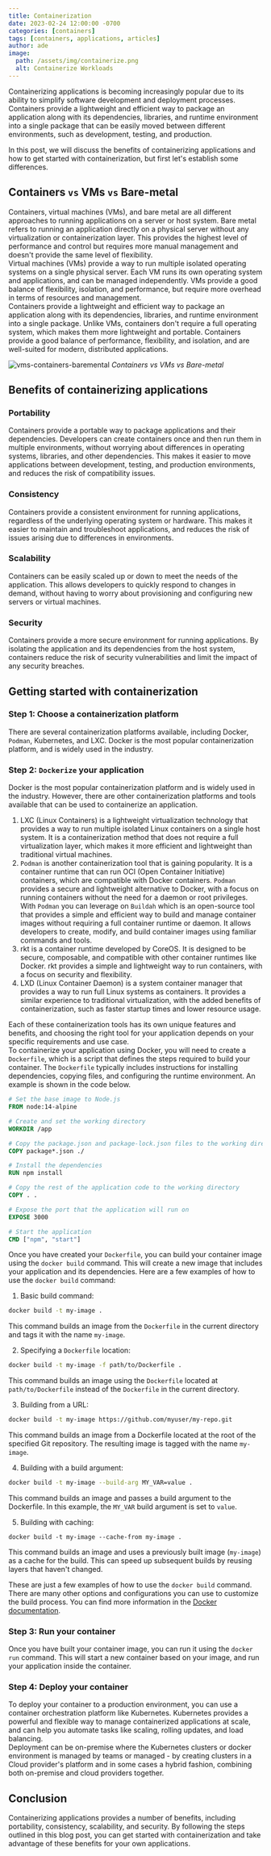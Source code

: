```yaml
---
title: Containerization
date: 2023-02-24 12:00:00 -0700
categories: [containers]
tags: [containers, applications, articles]
author: ade
image:
  path: /assets/img/containerize.png
  alt: Containerize Workloads
---
```


Containerizing applications is becoming increasingly popular due to its ability to simplify software development and deployment processes. Containers provide a lightweight and efficient way to package an application along with its dependencies, libraries, and runtime environment into a single package that can be easily moved between different environments, such as development, testing, and production.

In this post, we will discuss the benefits of containerizing applications and how to get started with containerization, but first let's establish some differences.

## Containers `vs` VMs `vs` Bare-metal

Containers, virtual machines (VMs), and bare metal are all different approaches to running applications on a server or host system.
Bare metal refers to running an application directly on a physical server without any virtualization or containerization layer. This provides the highest level of performance and control but requires more manual management and doesn't provide the same level of flexibility.<br>
Virtual machines (VMs) provide a way to run multiple isolated operating systems on a single physical server. Each VM runs its own operating system and applications, and can be managed independently. VMs provide a good balance of flexibility, isolation, and performance, but require more overhead in terms of resources and management.<br>
Containers provide a lightweight and efficient way to package an application along with its dependencies, libraries, and runtime environment into a single package. Unlike VMs, containers don't require a full operating system, which makes them more lightweight and portable. Containers provide a good balance of performance, flexibility, and isolation, and are well-suited for modern, distributed applications.<br>

![vms-containers-baremental](../../assets/img/vms-containers-baremental.png)
_Containers vs VMs vs Bare-metal_

## Benefits of containerizing applications

### Portability

Containers provide a portable way to package applications and their dependencies. Developers can create containers once and then run them in multiple environments, without worrying about differences in operating systems, libraries, and other dependencies. This makes it easier to move applications between development, testing, and production environments, and reduces the risk of compatibility issues.

### Consistency

Containers provide a consistent environment for running applications, regardless of the underlying operating system or hardware. This makes it easier to maintain and troubleshoot applications, and reduces the risk of issues arising due to differences in environments.

### Scalability

Containers can be easily scaled up or down to meet the needs of the application. This allows developers to quickly respond to changes in demand, without having to worry about provisioning and configuring new servers or virtual machines.

### Security

Containers provide a more secure environment for running applications. By isolating the application and its dependencies from the host system, containers reduce the risk of security vulnerabilities and limit the impact of any security breaches.

## Getting started with containerization

### Step 1: Choose a containerization platform

There are several containerization platforms available, including Docker, `Podman`, Kubernetes, and LXC. Docker is the most popular containerization platform, and is widely used in the industry.

### Step 2: `Dockerize` your application

Docker is the most popular containerization platform and is widely used in the industry. However, there are other containerization platforms and tools available that can be used to containerize an application.

1. LXC (Linux Containers) is a lightweight virtualization technology that provides a way to run multiple isolated Linux containers on a single host system. It is a containerization method that does not require a full virtualization layer, which makes it more efficient and lightweight than traditional virtual machines.
2. `Podman` is another containerization tool that is gaining popularity. It is a container runtime that can run OCI (Open Container Initiative) containers, which are compatible with Docker containers. `Podman` provides a secure and lightweight alternative to Docker, with a focus on running containers without the need for a daemon or root privileges. With `Podman` you can leverage on `Buildah` which is an open-source tool that provides a simple and efficient way to build and manage container images without requiring a full container runtime or daemon. It allows developers to create, modify, and build container images using familiar commands and tools.
3. rkt is a container runtime developed by CoreOS. It is designed to be secure, composable, and compatible with other container runtimes like Docker. rkt provides a simple and lightweight way to run containers, with a focus on security and flexibility.
4. LXD (Linux Container Daemon) is a system container manager that provides a way to run full Linux systems as containers. It provides a similar experience to traditional virtualization, with the added benefits of containerization, such as faster startup times and lower resource usage.

Each of these containerization tools has its own unique features and benefits, and choosing the right tool for your application depends on your specific requirements and use case.<br>
To containerize your application using Docker, you will need to create a `Dockerfile`, which is a script that defines the steps required to build your container. The `Dockerfile` typically includes instructions for installing dependencies, copying files, and configuring the runtime environment. An example is shown in the code below.

```Dockerfile
# Set the base image to Node.js
FROM node:14-alpine

# Create and set the working directory
WORKDIR /app

# Copy the package.json and package-lock.json files to the working directory
COPY package*.json ./

# Install the dependencies
RUN npm install

# Copy the rest of the application code to the working directory
COPY . .

# Expose the port that the application will run on
EXPOSE 3000

# Start the application
CMD ["npm", "start"]

```

Once you have created your `Dockerfile`, you can build your container image using the `docker build` command. This will create a new image that includes your application and its dependencies.
Here are a few examples of how to use the `docker build` command:

1. Basic build command:

```bash
docker build -t my-image .
```

This command builds an image from the `Dockerfile` in the current directory and tags it with the name `my-image`.

2. Specifying a `Dockerfile` location:

```bash
docker build -t my-image -f path/to/Dockerfile .
```

This command builds an image using the `Dockerfile` located at `path/to/Dockerfile` instead of the `Dockerfile` in the current directory.

3. Building from a URL:

```bash
docker build -t my-image https://github.com/myuser/my-repo.git
```

This command builds an image from a Dockerfile located at the root of the specified Git repository. The resulting image is tagged with the name `my-image`.

4. Building with a build argument:

```bash
docker build -t my-image --build-arg MY_VAR=value .
```

This command builds an image and passes a build argument to the Dockerfile. In this example, the `MY_VAR` build argument is set to `value`.

5. Building with caching:

```
docker build -t my-image --cache-from my-image .
```

This command builds an image and uses a previously built image (`my-image`) as a cache for the build. This can speed up subsequent builds by reusing layers that haven't changed.

These are just a few examples of how to use the `docker build` command. There are many other options and configurations you can use to customize the build process. You can find more information in the [Docker documentation](https://docs.docker.com/reference/).

### Step 3: Run your container

Once you have built your container image, you can run it using the `docker run` command. This will start a new container based on your image, and run your application inside the container.

### Step 4: Deploy your container

To deploy your container to a production environment, you can use a container orchestration platform like Kubernetes. Kubernetes provides a powerful and flexible way to manage containerized applications at scale, and can help you automate tasks like scaling, rolling updates, and load balancing.<br>
Deployment can be on-premise where the Kubernetes clusters or docker environment is managed by teams or managed - by creating clusters in a Cloud provider's platform and in some cases a hybrid fashion, combining both on-premise and cloud providers together.

## Conclusion

Containerizing applications provides a number of benefits, including portability, consistency, scalability, and security. By following the steps outlined in this blog post, you can get started with containerization and take advantage of these benefits for your own applications.
